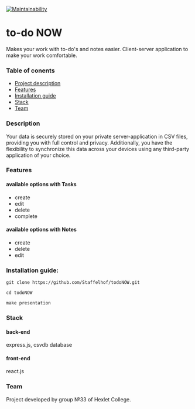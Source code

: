 [![Maintainability](https://api.codeclimate.com/v1/badges/003f97bdd774bd221c5b/maintainability)](https://codeclimate.com/github/Staffelhof/todoNOW/maintainability)

# to-do NOW
Makes your work with to-do's and notes easier. Client-server application to make your work comfortable.

### Table of conents
* [Project description](#description)
* [Features](#features)
* [Installation guide](#installation-guide)
* [Stack](#stack)
* [Team](#team)

### Description
Your data is securely stored on your private server-application in CSV files, providing you with full control and privacy. Additionally, you have the flexibility to synchronize this data across your devices using any third-party application of your choice.

### Features
#### available options with Tasks
* create
* edit
* delete
* complete

#### available options with Notes
* create
* delete
* edit


### Installation guide:
```shell
git clone https://github.com/Staffelhof/todoNOW.git 
```
```shell
cd todoNOW
```
```shell
make presentation
```

### Stack
#### back-end
express.js, csvdb database

#### front-end
react.js

### Team
Project developed by group №33 of Hexlet College.